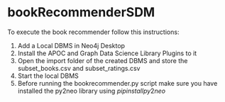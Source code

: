 # bookRecommenderSDM

To execute the book recommender follow this instructions:

1. Add a Local DBMS in Neo4j Desktop
2. Install the APOC and Graph Data Science Library Plugins to it
3. Open the import folder of the created DBMS and store the subset_books.csv and subset_ratings.csv
4. Start the local DBMS
5. Before running the bookrecommender.py script make sure you have installed the py2neo library using $pip install py2neo$
